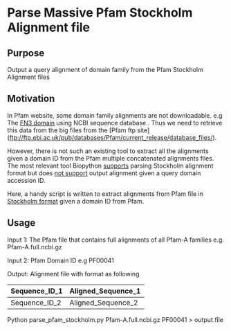 # Parse Massive Pfam Stockholm Alignment file

## Purpose

Output a query alignment of domain family from the Pfam Stockholm Alignment files

## Motivation 

In Pfam website, some domain family alignments are not downloadable. e.g The [FN3 domain](https://pfam.xfam.org/family/fn3#tabview=tab3) using NCBI sequence database . Thus we need to retrieve this data from the big files from the [Pfam ftp site] (ftp://ftp.ebi.ac.uk/pub/databases/Pfam/current_release/database_files/). 

However, there is not such an existing tool to extract all the alignments given a domain ID from the Pfam multiple concatenated alignments files. The most relevant tool Biopython [supports](https://biopython.org/DIST/docs/api/Bio.AlignIO.StockholmIO.StockholmIterator-class.html) parsing Stockholm alignment format but does [not support](https://github.com/biopython/biopython/issues/1977) output alignment given a query domain accession ID.    

Here, a handy script is written to extract alignments from Pfam file in [Stockholm format](http://sonnhammer.sbc.su.se/Stockholm.html) given a domain ID from Pfam. 

## Usage

Input 1: The Pfam file that contains full alignments of all Pfam-A families e.g. Pfam-A.full.ncbi.gz 

Input 2: Pfam Domain ID e.g PF00041

Output: Alignment file with format as following

Sequence_ID_1 | Aligned_Sequence_1
--- | --- 
Sequence_ID_2 | Aligned_Sequence_2


Python parse_pfam_stockholm.py Pfam-A.full.ncbi.gz PF00041 > output.file 



